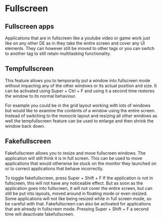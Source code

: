 # Fullscreen

## Fullscreen apps

Applications that are in fullscreen like a youtube video or game work just like
on any other DE as in they take the entire screen and cover any UI elements.
They can however still be moved to other tags or you can switch to another tag
to still retain multitasking functionality.

## Tempfullscreen

This feature allows you to temporarily put a window into fullscreen mode
without impacting any of the other windows or its actual position and size. It
can be activated using Super + Ctrl + F and using it a second time restores the
window to its normal behaviour.

For example you could be in the grid layout working with lots of windows but
would like to examine the contents of a window using the entire screen. Instead
of switching to the monocle layout and resizing all other windows as well the
tempfullscreen feature can be used to enlarge and then shrink the window back
down.

## Fakefullscreen

Fakefullscreen allows you to resize and move fullscreen windows. The
application will still think it is in full screen.
This can be used to move applications that would otherwise be stuck on the
monitor they launched on or to correct applications that behave incorrectly.

To toggle fakefullscreen, press Super + Shift + F
If the application is not in fullscreen, this will not have any noticeable effect.
But as soon as the application goes into fullscreen, it will not cover the
entire screen, but can still be put into layouts, moved around in floating
mode or even resized. Some applications will not like being resized while in
full screen mode, so be careful with that. Fakefullscreen can also be
activated for applications that are already in fullscreen mode.
Pressing Super + Shift + F a second time will deactivate fakefullscreen.

